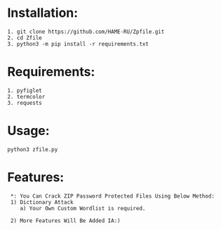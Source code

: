 # Installation:
    1. git clone https://github.com/HAME-RU/Zpfile.git
    2. cd Zfile
    3. python3 -m pip install -r requirements.txt
    
# Requirements:
    1. pyfiglet
    2. termcolor
    3. requests
    
# Usage:
    python3 zfile.py
   
# Features:
     *: You Can Crack ZIP Password Protected Files Using Below Method:
     1) Dictionary Attack
        a) Your Own Custom Wordlist is required.
        
     2) More Features Will Be Added IA:)
       
